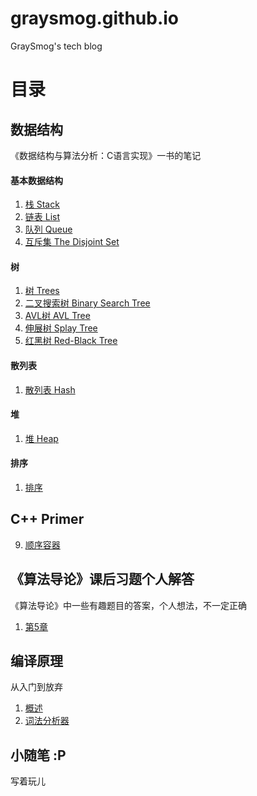 # graysmog.github.io
GraySmog's tech blog

# 目录

## 数据结构

《数据结构与算法分析：C语言实现》一书的笔记

#### 基本数据结构

1. [栈 Stack](/docs/Data-Structure/stack.md)
2. [链表 List](/docs/Data-Structure/list.md)
3. [队列 Queue](/docs/Data-Structure/queue.md)
4. [互斥集 The Disjoint Set](/docs/Data-Structure/disjoint-set.md)

#### 树

1. [树 Trees](/docs/Data-Structure/trees.md)
2. [二叉搜索树 Binary Search Tree](/docs/Data-Structure/binary-search-tree.md)
3. [AVL树 AVL Tree](/docs/Data-Structure/avl-tree.md)
4. [伸展树 Splay Tree](/docs/Data-Structure/splay-tree.md)
5. [红黑树 Red-Black Tree](/docs/Data-Structure/r-b-tree.md)

#### 散列表

1. [散列表 Hash](/docs/Data-Structure/hash.md)

#### 堆

1. [堆 Heap](/docs/Data-Structure/heap.md)

#### 排序

1. [排序](/docs/Data-Structure/sorting.md)

## C++ Primer

9. [顺序容器](/docs/CPP/sequential-container.md)

## 《算法导论》课后习题个人解答

《算法导论》中一些有趣题目的答案，个人想法，不一定正确

1. [第5章](/docs/CLRS/Chapter-5.md)

## 编译原理

从入门到放弃

1. [概述](/docs/Compilers/intro.md)
2. [词法分析器](/docs/Compilers/lexical-analysis.md)

## 小随笔 :P

写着玩儿
